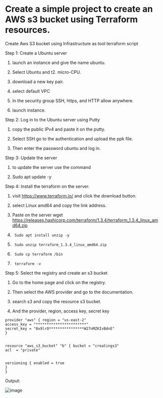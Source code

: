 
# Create a simple project to create an AWS s3 bucket using Terraform resources.

Create Aws S3 bucket using Infrastructure as  tool terraform script 

Step 1:  Create a Ubuntu server

1. launch an instance and give the name ubuntu. 
2.	Select Ubuntu and t2. micro-CPU.
3. download a new key pair.

4. select default VPC
5. In the security group SSH, https, and HTTP allow anywhere.
6.	launch instance.



Step 2: Log in to the Ubuntu server using Putty
1.	copy the public IPv4 and paste it on the putty.

2.	Select SSH go to the authentication and upload the ppk file.
3.	Then enter the password ubuntu and log in.


Step 3:	Update the server

1.	to update the server use the command

2.	Sudo apt update -y

Step 4:	Install the terraform on the server.

1.	visit https://www.terraform.io/ and click the download button.


2.	select Linux amd64 and copy the link address.


3.	Paste on the server wget https://releases.hashicorp.com/terraform/1.3.4/terraform_1.3.4_linux_amd64.zip


4.	    Sudo apt install unzip -y

5.	    Sudo unzip terraform_1.3.4_linux_amd64.zip

6.  	Sudo cp terraform /bin

7.  	terraform -v

Step 5:	Select the registry and create an s3 bucket

1.    Go to the home page and click on the registry.


2.	Then select the AWS provider and go to the documentation.



3.	search s3 and copy the resource s3 bucket.

4.	And the provider, region, access key, secret key

```
provider "aws" { region = "us-east-2"
access_key = "***********************"
secret_key = "0x9lrO****************W27nMZKIvBdnE"
}


resource "aws_s3_bucket" "b" { bucket = "creatings3"
acl  = "private"


versioning { enabled = true
}
}
```

Output:

![image](https://user-images.githubusercontent.com/100831265/205539720-bbaf97a4-ee0e-4524-8c66-a77b2ea19f23.png)
